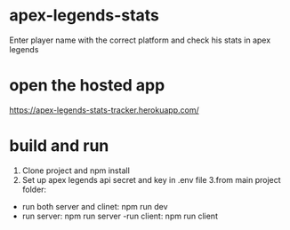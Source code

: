 # apex-legends-stats
 Enter player name with the correct platform and check his stats in apex legends
 
# open the hosted app
https://apex-legends-stats-tracker.herokuapp.com/

# build and run
1. Clone project and npm install
2. Set up apex legends api secret and key in .env file
3.from main project folder:
- run both server and clinet: npm run dev
- run server: npm run server
-run client: npm run client

